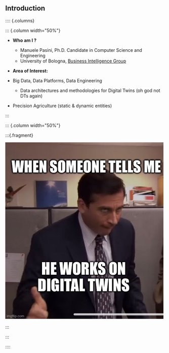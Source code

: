 ## Introduction

:::: {.columns}

::: {.column width="50%"}

- **Who am I ?** 

    - Manuele Pasini, Ph.D. Candidate in Computer Science and Engineering
    - University of Bologna, [Business Intelligence Group](https://big.csr.unibo.it/)

- **Area of Interest:** 

- Big Data, Data Platforms, Data Engineering
    - Data architectures and methodologies for Digital Twins (oh god not DTs again)

- Precision Agriculture (static & dynamic entities)

:::

::: {.column width="50%"}

:::{.fragment}

![Oh God no, not DTs again](https://raw.githubusercontent.com/ManuelePasini/slides-markdown/refs/heads/master/slides/images/ioanninaSlides/dt_meme.jpg)

:::

:::


::::

